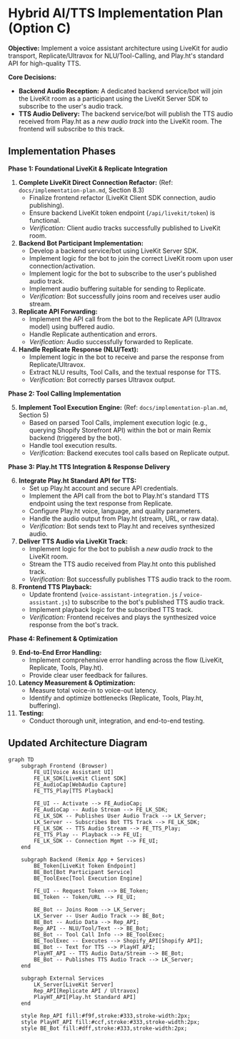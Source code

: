 # Hybrid AI/TTS Implementation Plan (Option C)

**Objective:** Implement a voice assistant architecture using LiveKit for audio transport, Replicate/Ultravox for NLU/Tool-Calling, and Play.ht's standard API for high-quality TTS.

**Core Decisions:**

*   **Backend Audio Reception:** A dedicated backend service/bot will join the LiveKit room as a participant using the LiveKit Server SDK to subscribe to the user's audio track.
*   **TTS Audio Delivery:** The backend service/bot will publish the TTS audio received from Play.ht as a *new audio track* into the LiveKit room. The frontend will subscribe to this track.

## Implementation Phases

**Phase 1: Foundational LiveKit & Replicate Integration**

1.  **Complete LiveKit Direct Connection Refactor:** (Ref: `docs/implementation-plan.md`, Section 8.3)
    *   Finalize frontend refactor (LiveKit Client SDK connection, audio publishing).
    *   Ensure backend LiveKit token endpoint (`/api/livekit/token`) is functional.
    *   *Verification:* Client audio tracks successfully published to LiveKit room.
2.  **Backend Bot Participant Implementation:**
    *   Develop a backend service/bot using LiveKit Server SDK.
    *   Implement logic for the bot to join the correct LiveKit room upon user connection/activation.
    *   Implement logic for the bot to subscribe to the user's published audio track.
    *   Implement audio buffering suitable for sending to Replicate.
    *   *Verification:* Bot successfully joins room and receives user audio stream.
3.  **Replicate API Forwarding:**
    *   Implement the API call from the bot to the Replicate API (Ultravox model) using buffered audio.
    *   Handle Replicate authentication and errors.
    *   *Verification:* Audio successfully forwarded to Replicate.
4.  **Handle Replicate Response (NLU/Text):**
    *   Implement logic in the bot to receive and parse the response from Replicate/Ultravox.
    *   Extract NLU results, Tool Calls, and the textual response for TTS.
    *   *Verification:* Bot correctly parses Ultravox output.

**Phase 2: Tool Calling Implementation**

5.  **Implement Tool Execution Engine:** (Ref: `docs/implementation-plan.md`, Section 5)
    *   Based on parsed Tool Calls, implement execution logic (e.g., querying Shopify Storefront API) within the bot or main Remix backend (triggered by the bot).
    *   Handle tool execution results.
    *   *Verification:* Backend executes tool calls based on Replicate output.

**Phase 3: Play.ht TTS Integration & Response Delivery**

6.  **Integrate Play.ht Standard API for TTS:**
    *   Set up Play.ht account and secure API credentials.
    *   Implement the API call from the bot to Play.ht's standard TTS endpoint using the text response from Replicate.
    *   Configure Play.ht voice, language, and quality parameters.
    *   Handle the audio output from Play.ht (stream, URL, or raw data).
    *   *Verification:* Bot sends text to Play.ht and receives synthesized audio.
7.  **Deliver TTS Audio via LiveKit Track:**
    *   Implement logic for the bot to publish a *new audio track* to the LiveKit room.
    *   Stream the TTS audio received from Play.ht onto this published track.
    *   *Verification:* Bot successfully publishes TTS audio track to the room.
8.  **Frontend TTS Playback:**
    *   Update frontend (`voice-assistant-integration.js` / `voice-assistant.js`) to subscribe to the bot's published TTS audio track.
    *   Implement playback logic for the subscribed TTS track.
    *   *Verification:* Frontend receives and plays the synthesized voice response from the bot's track.

**Phase 4: Refinement & Optimization**

9.  **End-to-End Error Handling:**
    *   Implement comprehensive error handling across the flow (LiveKit, Replicate, Tools, Play.ht).
    *   Provide clear user feedback for failures.
10. **Latency Measurement & Optimization:**
    *   Measure total voice-in to voice-out latency.
    *   Identify and optimize bottlenecks (Replicate, Tools, Play.ht, buffering).
11. **Testing:**
    *   Conduct thorough unit, integration, and end-to-end testing.

## Updated Architecture Diagram

```mermaid
graph TD
    subgraph Frontend (Browser)
        FE_UI[Voice Assistant UI]
        FE_LK_SDK[LiveKit Client SDK]
        FE_AudioCap[WebAudio Capture]
        FE_TTS_Play[TTS Playback]

        FE_UI -- Activate --> FE_AudioCap;
        FE_AudioCap -- Audio Stream --> FE_LK_SDK;
        FE_LK_SDK -- Publishes User Audio Track --> LK_Server;
        LK_Server -- Subscribes Bot TTS Track --> FE_LK_SDK;
        FE_LK_SDK -- TTS Audio Stream --> FE_TTS_Play;
        FE_TTS_Play -- Playback --> FE_UI;
        FE_LK_SDK -- Connection Mgmt --> FE_UI;
    end

    subgraph Backend (Remix App + Services)
        BE_Token[LiveKit Token Endpoint]
        BE_Bot[Bot Participant Service]
        BE_ToolExec[Tool Execution Engine]

        FE_UI -- Request Token --> BE_Token;
        BE_Token -- Token/URL --> FE_UI;

        BE_Bot -- Joins Room --> LK_Server;
        LK_Server -- User Audio Track --> BE_Bot;
        BE_Bot -- Audio Data --> Rep_API;
        Rep_API -- NLU/Tool/Text --> BE_Bot;
        BE_Bot -- Tool Call Info --> BE_ToolExec;
        BE_ToolExec -- Executes --> Shopify_API[Shopify API];
        BE_Bot -- Text for TTS --> PlayHT_API;
        PlayHT_API -- TTS Audio Data/Stream --> BE_Bot;
        BE_Bot -- Publishes TTS Audio Track --> LK_Server;
    end

    subgraph External Services
        LK_Server[LiveKit Server]
        Rep_API[Replicate API / Ultravox]
        PlayHT_API[Play.ht Standard API]
    end

    style Rep_API fill:#f9f,stroke:#333,stroke-width:2px;
    style PlayHT_API fill:#ccf,stroke:#333,stroke-width:2px;
    style BE_Bot fill:#dff,stroke:#333,stroke-width:2px;